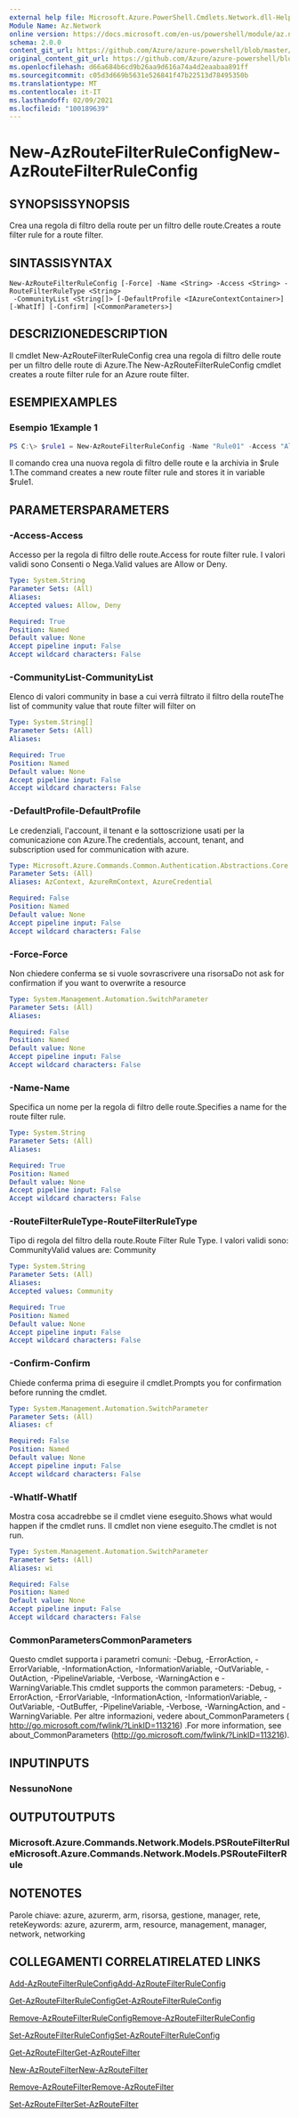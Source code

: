 ```yaml
---
external help file: Microsoft.Azure.PowerShell.Cmdlets.Network.dll-Help.xml
Module Name: Az.Network
online version: https://docs.microsoft.com/en-us/powershell/module/az.network/new-azroutefilterruleconfig
schema: 2.0.0
content_git_url: https://github.com/Azure/azure-powershell/blob/master/src/Network/Network/help/New-AzRouteFilterRuleConfig.md
original_content_git_url: https://github.com/Azure/azure-powershell/blob/master/src/Network/Network/help/New-AzRouteFilterRuleConfig.md
ms.openlocfilehash: d66a684b6cd9b26aa9d616a74a4d2eaabaa891ff
ms.sourcegitcommit: c05d3d669b5631e526841f47b22513d78495350b
ms.translationtype: MT
ms.contentlocale: it-IT
ms.lasthandoff: 02/09/2021
ms.locfileid: "100189639"
---
```

# <span data-ttu-id="01fb2-101">New-AzRouteFilterRuleConfig</span><span class="sxs-lookup"><span data-stu-id="01fb2-101">New-AzRouteFilterRuleConfig</span></span>

## <span data-ttu-id="01fb2-102">SYNOPSIS</span><span class="sxs-lookup"><span data-stu-id="01fb2-102">SYNOPSIS</span></span>
<span data-ttu-id="01fb2-103">Crea una regola di filtro della route per un filtro delle route.</span><span class="sxs-lookup"><span data-stu-id="01fb2-103">Creates a route filter rule for a route filter.</span></span>

## <span data-ttu-id="01fb2-104">SINTASSI</span><span class="sxs-lookup"><span data-stu-id="01fb2-104">SYNTAX</span></span>

```
New-AzRouteFilterRuleConfig [-Force] -Name <String> -Access <String> -RouteFilterRuleType <String>
 -CommunityList <String[]> [-DefaultProfile <IAzureContextContainer>] [-WhatIf] [-Confirm] [<CommonParameters>]
```

## <span data-ttu-id="01fb2-105">DESCRIZIONE</span><span class="sxs-lookup"><span data-stu-id="01fb2-105">DESCRIPTION</span></span>
<span data-ttu-id="01fb2-106">Il cmdlet New-AzRouteFilterRuleConfig crea una regola di filtro delle route per un filtro delle route di Azure.</span><span class="sxs-lookup"><span data-stu-id="01fb2-106">The New-AzRouteFilterRuleConfig cmdlet creates a route filter rule for an Azure route filter.</span></span>

## <span data-ttu-id="01fb2-107">ESEMPI</span><span class="sxs-lookup"><span data-stu-id="01fb2-107">EXAMPLES</span></span>

### <span data-ttu-id="01fb2-108">Esempio 1</span><span class="sxs-lookup"><span data-stu-id="01fb2-108">Example 1</span></span>
```powershell
PS C:\> $rule1 = New-AzRouteFilterRuleConfig -Name "Rule01" -Access "Allow" -RouteFilterRuleType "Community" -CommunityList "12076:5040"
```

<span data-ttu-id="01fb2-109">Il comando crea una nuova regola di filtro delle route e la archivia in $rule 1.</span><span class="sxs-lookup"><span data-stu-id="01fb2-109">The command creates a new route filter rule and stores it in variable $rule1.</span></span>

## <span data-ttu-id="01fb2-110">PARAMETERS</span><span class="sxs-lookup"><span data-stu-id="01fb2-110">PARAMETERS</span></span>

### <span data-ttu-id="01fb2-111">-Access</span><span class="sxs-lookup"><span data-stu-id="01fb2-111">-Access</span></span>
<span data-ttu-id="01fb2-112">Accesso per la regola di filtro delle route.</span><span class="sxs-lookup"><span data-stu-id="01fb2-112">Access for route filter rule.</span></span>
<span data-ttu-id="01fb2-113">I valori validi sono Consenti o Nega.</span><span class="sxs-lookup"><span data-stu-id="01fb2-113">Valid values are Allow or Deny.</span></span>

```yaml
Type: System.String
Parameter Sets: (All)
Aliases:
Accepted values: Allow, Deny

Required: True
Position: Named
Default value: None
Accept pipeline input: False
Accept wildcard characters: False
```

### <span data-ttu-id="01fb2-114">-CommunityList</span><span class="sxs-lookup"><span data-stu-id="01fb2-114">-CommunityList</span></span>
<span data-ttu-id="01fb2-115">Elenco di valori community in base a cui verrà filtrato il filtro della route</span><span class="sxs-lookup"><span data-stu-id="01fb2-115">The list of community value that route filter will filter on</span></span>

```yaml
Type: System.String[]
Parameter Sets: (All)
Aliases:

Required: True
Position: Named
Default value: None
Accept pipeline input: False
Accept wildcard characters: False
```

### <span data-ttu-id="01fb2-116">-DefaultProfile</span><span class="sxs-lookup"><span data-stu-id="01fb2-116">-DefaultProfile</span></span>
<span data-ttu-id="01fb2-117">Le credenziali, l'account, il tenant e la sottoscrizione usati per la comunicazione con Azure.</span><span class="sxs-lookup"><span data-stu-id="01fb2-117">The credentials, account, tenant, and subscription used for communication with azure.</span></span>

```yaml
Type: Microsoft.Azure.Commands.Common.Authentication.Abstractions.Core.IAzureContextContainer
Parameter Sets: (All)
Aliases: AzContext, AzureRmContext, AzureCredential

Required: False
Position: Named
Default value: None
Accept pipeline input: False
Accept wildcard characters: False
```

### <span data-ttu-id="01fb2-118">-Force</span><span class="sxs-lookup"><span data-stu-id="01fb2-118">-Force</span></span>
<span data-ttu-id="01fb2-119">Non chiedere conferma se si vuole sovrascrivere una risorsa</span><span class="sxs-lookup"><span data-stu-id="01fb2-119">Do not ask for confirmation if you want to overwrite a resource</span></span>

```yaml
Type: System.Management.Automation.SwitchParameter
Parameter Sets: (All)
Aliases:

Required: False
Position: Named
Default value: None
Accept pipeline input: False
Accept wildcard characters: False
```

### <span data-ttu-id="01fb2-120">-Name</span><span class="sxs-lookup"><span data-stu-id="01fb2-120">-Name</span></span>
<span data-ttu-id="01fb2-121">Specifica un nome per la regola di filtro delle route.</span><span class="sxs-lookup"><span data-stu-id="01fb2-121">Specifies a name for the route filter rule.</span></span>

```yaml
Type: System.String
Parameter Sets: (All)
Aliases:

Required: True
Position: Named
Default value: None
Accept pipeline input: False
Accept wildcard characters: False
```

### <span data-ttu-id="01fb2-122">-RouteFilterRuleType</span><span class="sxs-lookup"><span data-stu-id="01fb2-122">-RouteFilterRuleType</span></span>
<span data-ttu-id="01fb2-123">Tipo di regola del filtro della route.</span><span class="sxs-lookup"><span data-stu-id="01fb2-123">Route Filter Rule Type.</span></span>
<span data-ttu-id="01fb2-124">I valori validi sono: Community</span><span class="sxs-lookup"><span data-stu-id="01fb2-124">Valid values are: Community</span></span>

```yaml
Type: System.String
Parameter Sets: (All)
Aliases:
Accepted values: Community

Required: True
Position: Named
Default value: None
Accept pipeline input: False
Accept wildcard characters: False
```

### <span data-ttu-id="01fb2-125">-Confirm</span><span class="sxs-lookup"><span data-stu-id="01fb2-125">-Confirm</span></span>
<span data-ttu-id="01fb2-126">Chiede conferma prima di eseguire il cmdlet.</span><span class="sxs-lookup"><span data-stu-id="01fb2-126">Prompts you for confirmation before running the cmdlet.</span></span>

```yaml
Type: System.Management.Automation.SwitchParameter
Parameter Sets: (All)
Aliases: cf

Required: False
Position: Named
Default value: None
Accept pipeline input: False
Accept wildcard characters: False
```

### <span data-ttu-id="01fb2-127">-WhatIf</span><span class="sxs-lookup"><span data-stu-id="01fb2-127">-WhatIf</span></span>
<span data-ttu-id="01fb2-128">Mostra cosa accadrebbe se il cmdlet viene eseguito.</span><span class="sxs-lookup"><span data-stu-id="01fb2-128">Shows what would happen if the cmdlet runs.</span></span> <span data-ttu-id="01fb2-129">Il cmdlet non viene eseguito.</span><span class="sxs-lookup"><span data-stu-id="01fb2-129">The cmdlet is not run.</span></span>

```yaml
Type: System.Management.Automation.SwitchParameter
Parameter Sets: (All)
Aliases: wi

Required: False
Position: Named
Default value: None
Accept pipeline input: False
Accept wildcard characters: False
```

### <span data-ttu-id="01fb2-130">CommonParameters</span><span class="sxs-lookup"><span data-stu-id="01fb2-130">CommonParameters</span></span>
<span data-ttu-id="01fb2-131">Questo cmdlet supporta i parametri comuni: -Debug, -ErrorAction, -ErrorVariable, -InformationAction, -InformationVariable, -OutVariable, -OutAction, -PipelineVariable, -Verbose, -WarningAction e -WarningVariable.</span><span class="sxs-lookup"><span data-stu-id="01fb2-131">This cmdlet supports the common parameters: -Debug, -ErrorAction, -ErrorVariable, -InformationAction, -InformationVariable, -OutVariable, -OutBuffer, -PipelineVariable, -Verbose, -WarningAction, and -WarningVariable.</span></span> <span data-ttu-id="01fb2-132">Per altre informazioni, vedere about_CommonParameters ( http://go.microsoft.com/fwlink/?LinkID=113216) .</span><span class="sxs-lookup"><span data-stu-id="01fb2-132">For more information, see about_CommonParameters (http://go.microsoft.com/fwlink/?LinkID=113216).</span></span>

## <span data-ttu-id="01fb2-133">INPUT</span><span class="sxs-lookup"><span data-stu-id="01fb2-133">INPUTS</span></span>

### <span data-ttu-id="01fb2-134">Nessuno</span><span class="sxs-lookup"><span data-stu-id="01fb2-134">None</span></span>

## <span data-ttu-id="01fb2-135">OUTPUT</span><span class="sxs-lookup"><span data-stu-id="01fb2-135">OUTPUTS</span></span>

### <span data-ttu-id="01fb2-136">Microsoft.Azure.Commands.Network.Models.PSRouteFilterRule</span><span class="sxs-lookup"><span data-stu-id="01fb2-136">Microsoft.Azure.Commands.Network.Models.PSRouteFilterRule</span></span>

## <span data-ttu-id="01fb2-137">NOTE</span><span class="sxs-lookup"><span data-stu-id="01fb2-137">NOTES</span></span>
<span data-ttu-id="01fb2-138">Parole chiave: azure, azurerm, arm, risorsa, gestione, manager, rete, rete</span><span class="sxs-lookup"><span data-stu-id="01fb2-138">Keywords: azure, azurerm, arm, resource, management, manager, network, networking</span></span>

## <span data-ttu-id="01fb2-139">COLLEGAMENTI CORRELATI</span><span class="sxs-lookup"><span data-stu-id="01fb2-139">RELATED LINKS</span></span>

[<span data-ttu-id="01fb2-140">Add-AzRouteFilterRuleConfig</span><span class="sxs-lookup"><span data-stu-id="01fb2-140">Add-AzRouteFilterRuleConfig</span></span>](./Add-AzRouteFilterRuleConfig.md)

[<span data-ttu-id="01fb2-141">Get-AzRouteFilterRuleConfig</span><span class="sxs-lookup"><span data-stu-id="01fb2-141">Get-AzRouteFilterRuleConfig</span></span>](./Get-AzRouteFilterRuleConfig.md)

[<span data-ttu-id="01fb2-142">Remove-AzRouteFilterRuleConfig</span><span class="sxs-lookup"><span data-stu-id="01fb2-142">Remove-AzRouteFilterRuleConfig</span></span>](./Remove-AzRouteFilterRuleConfig.md)

[<span data-ttu-id="01fb2-143">Set-AzRouteFilterRuleConfig</span><span class="sxs-lookup"><span data-stu-id="01fb2-143">Set-AzRouteFilterRuleConfig</span></span>](./Set-AzRouteFilterRuleConfig.md)

[<span data-ttu-id="01fb2-144">Get-AzRouteFilter</span><span class="sxs-lookup"><span data-stu-id="01fb2-144">Get-AzRouteFilter</span></span>](./Get-AzRouteFilter.md)

[<span data-ttu-id="01fb2-145">New-AzRouteFilter</span><span class="sxs-lookup"><span data-stu-id="01fb2-145">New-AzRouteFilter</span></span>](./New-AzRouteFilter.md)

[<span data-ttu-id="01fb2-146">Remove-AzRouteFilter</span><span class="sxs-lookup"><span data-stu-id="01fb2-146">Remove-AzRouteFilter</span></span>](./Remove-AzRouteFilter.md)

[<span data-ttu-id="01fb2-147">Set-AzRouteFilter</span><span class="sxs-lookup"><span data-stu-id="01fb2-147">Set-AzRouteFilter</span></span>](./Set-AzRouteFilter.md)
